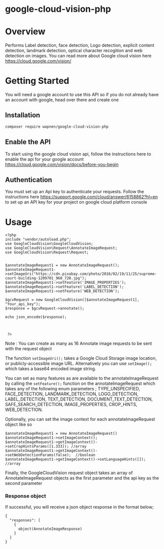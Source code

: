 # google-cloud-vision-php
# Overview

Performs Label detection, face detection, Logo detection, explicit content detection, landmark detection, optical character   recogition and web detection on images.
  You can read more about Google cloud vision here https://cloud.google.com/vision/

# Getting Started
  You will need a google account to use this API so if you do not already have an account with google, head over there and create one

## Installation
  ```bash
composer require wapnen/google-cloud-vision-php
```

## Enable the API
  To start using the google cloud vision api, follow the instructions here to enable the api for your google account https://cloud.google.com/vision/docs/before-you-begin

## Authentication
  You must set up an Api key to authenticate your requests. Follow the instructions here https://support.google.com/cloud/answer/6158862?hl=en to set up an API key for your project on google cloud platform console

# Usage
```
<?php
include "vendor/autoload.php";
use GoogleCloudVision\GoogleCloudVision;
use GoogleCloudVision\Request\AnnotateImageRequest;
use GoogleCloudVision\Request\Request;


$annotateImageRequest1 = new AnnotateImageRequest();
$annotateImageRequest1->setImageUri("https://cdn.pixabay.com/photo/2016/02/19/11/25/supreme-court-building-1209701_960_720.jpg");
$annotateImageRequest1->setFeature('IMAGE_PROPERTIES');
$annotateImageRequest1->setFeature('LABEL_DETECTION');
$annotateImageRequest1->setFeature('WEB_DETECTION');

$gcvRequest = new GoogleCloudVision([$annotateImageRequest1], "Your_api_key");
$response = $gcvRequest->annotate();

echo json_encode($response);



 ?>

```
Note : You can create as many as 16 Annotate image requests to be sent with the request object

The function ```setImageUri();``` takes a Google Cloud Storage image location, or publicly-accessible image URL. Alternatively you can use ```setImage();``` which takes a base64 encoded image string.

You can set as many features as are available to the annotateImageRequest by calling the ```setFeature();``` function on the annotateImageRequest which takes any of the following enum parameters ; TYPE_UNSPECIFIED, FACE_DETECTION, LANDMARK_DETECTION, LOGO_DETECTION, LABEL_DETECTION, TEXT_DETECTION, DOCUMENT_TEXT_DETECTION, SAFE_SEARCH_DETECTION, IMAGE_PROPERTIES, CROP_HINTS, WEB_DETECTION.

Optionally, you can set the image context for each annotateImageRequest object like so
```
$annotateImageRequest1 = new AnnotateImageRequest()
$annotateImageRequest1->setImageContext();
$annotateImageRequest1->getImageContext()->setCropHintsParams([1.333]); //array
$annotateImageRequest1->getImageContext()->setWebDetectionParams(false);  //boolean
$annotateImageRequest1->getImageContext()->setLanguageHints([]); //array
```
Finally, the GoogleCloudVision request object takes an array of AnnotateImageRequest objects as the first parameter and the api key as the second parameter

### Response object
If successful, you will receive a json object response in the format below;
```
{
  "responses": [
    {
      object(AnnotateImageResponse)
    }
  ]
}
```
